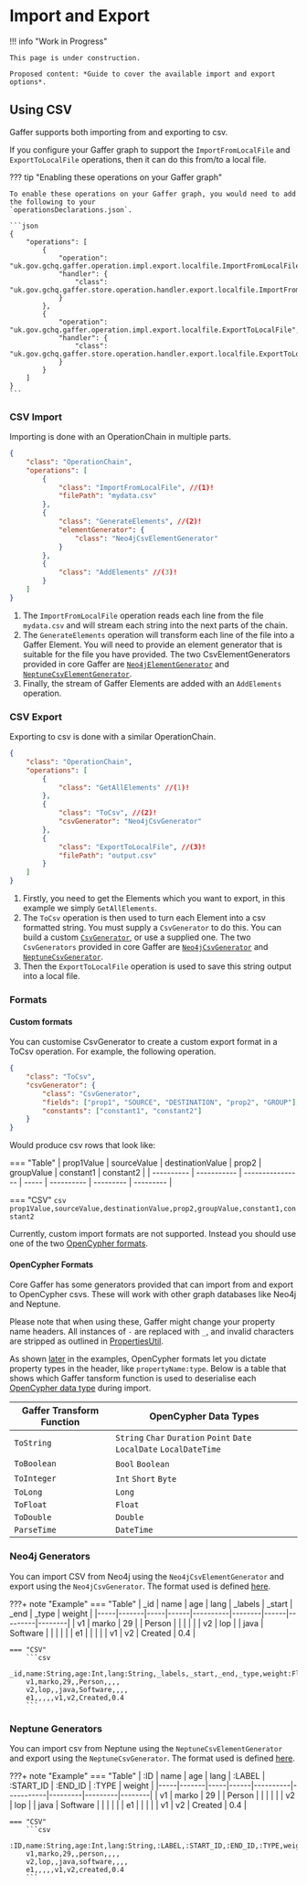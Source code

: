 # Import and Export

!!! info "Work in Progress"

    This page is under construction.

    Proposed content: *Guide to cover the available import and export options*.

## Using CSV

Gaffer supports both importing from and exporting to csv.

If you configure your Gaffer graph to support the `ImportFromLocalFile` and `ExportToLocalFile`
operations, then it can do this from/to a local file.

??? tip "Enabling these operations on your Gaffer graph"

    To enable these operations on your Gaffer graph, you would need to add the following to your
    `operationsDeclarations.json`.

    ```json
    {
        "operations": [
            {
                "operation": "uk.gov.gchq.gaffer.operation.impl.export.localfile.ImportFromLocalFile",
                "handler": {
                    "class": "uk.gov.gchq.gaffer.store.operation.handler.export.localfile.ImportFromLocalFileHandler"
                }
            },
            {
                "operation": "uk.gov.gchq.gaffer.operation.impl.export.localfile.ExportToLocalFile",
                "handler": {
                    "class": "uk.gov.gchq.gaffer.store.operation.handler.export.localfile.ExportToLocalFileHandler"
                }
            }
        ]
    }
    ```

### CSV Import

Importing is done with an OperationChain in multiple parts.

```json
{
    "class": "OperationChain",
    "operations": [
        {
            "class": "ImportFromLocalFile", //(1)!
            "filePath": "mydata.csv"
        },
        {
            "class": "GenerateElements", //(2)!
            "elementGenerator": {
                "class": "Neo4jCsvElementGenerator"
            }
        },
        {
            "class": "AddElements" //(3)!
        }
    ]
}
```

1. The `ImportFromLocalFile` operation reads each line from the file `mydata.csv` and will stream
   each string into the next parts of the chain.
2. The `GenerateElements` operation will transform each line of the file into a Gaffer Element. You
   will need to provide an element generator that is suitable for the file you have provided. The
   two CsvElementGenerators provided in core Gaffer are [`Neo4jElementGenerator`](#neo4j-format) and
   [`NeptuneCsvElementGenerator`](#neptune-format).
3. Finally, the stream of Gaffer Elements are added with an `AddElements` operation.

### CSV Export

Exporting to csv is done with a similar OperationChain.

```json
{
    "class": "OperationChain",
    "operations": [
        {
            "class": "GetAllElements" //(1)!
        },
        {
            "class": "ToCsv", //(2)!
            "csvGenerator": "Neo4jCsvGenerator"
        },
        {
            "class": "ExportToLocalFile", //(3)!
            "filePath": "output.csv"
        }
    ]
}
```

1. Firstly, you need to get the Elements which you want to export, in this example we simply
   `GetAllElements`.
2. The `ToCsv` operation is then used to turn each Element into a csv formatted string. You must
   supply a `CsvGenerator` to do this. You can build a custom [`CsvGenerator`](#custom-formats), or
   use a supplied one. The two `CsvGenerators` provided in core Gaffer are
   [`Neo4jCsvGenerator`](#neo4j-format) and [`NeptuneCsvGenerator`](#neptune-format).
3. Then the `ExportToLocalFile` operation is used to save this string output into a local file.

### Formats

#### Custom formats

You can customise CsvGenerator to create a custom export format in a ToCsv operation.
For example, the following operation.

```json
{
    "class": "ToCsv",
    "csvGenerator": {
        "class": "CsvGenerator",
        "fields": ["prop1", "SOURCE", "DESTINATION", "prop2", "GROUP"],
        "constants": ["constant1", "constant2"]
    }
}
```

Would produce csv rows that look like:

=== "Table"
    | prop1Value | sourceValue | destinationValue | prop2 | groupValue | constant1 | constant2 |
    | ---------- | ----------- | ---------------- | ----- | ---------- | --------- | --------- |

=== "CSV"
    ```csv
    prop1Value,sourceValue,destinationValue,prop2,groupValue,constant1,constant2
    ```

Currently, custom import formats are not supported. Instead you should use one of the two
[OpenCypher formats](#opencypher-formats).

#### OpenCypher Formats

Core Gaffer has some generators provided that can import from and export to OpenCypher csvs. These
will work with other graph databases like Neo4j and Neptune.

Please note that when using these, Gaffer might change your property name headers. All instances of
`-` are replaced with `_`, and invalid characters are stripped as outlined in
[PropertiesUtil](https://github.com/gchq/Gaffer/blob/f16de7c3eccfe7a800cad1d7eea5fbae4cf01d44/core/common-util/src/main/java/uk/gov/gchq/gaffer/commonutil/PropertiesUtil.java#L26).

As shown [later](#neo4j-format) in the examples, OpenCypher formats let you dictate property types
in the header, like `propertyName:type`. Below is a table that shows which Gaffer tansform function
is used to deserialise each [OpenCypher data
type](https://docs.aws.amazon.com/neptune/latest/userguide/bulk-load-tutorial-format-opencypher.html#bulk-load-tutorial-format-opencypher-data-types)
during import.

| Gaffer Transform Function | OpenCypher Data Types                                                 |
| ------------------------- | --------------------------------------------------------------------- |
| `ToString`                | `String` `Char` `Duration` `Point` `Date` `LocalDate` `LocalDateTime` |
| `ToBoolean`               | `Bool` `Boolean`                                                      |
| `ToInteger`               | `Int` `Short` `Byte`                                                  |
| `ToLong`                  | `Long`                                                                |
| `ToFloat`                 | `Float`                                                               |
| `ToDouble`                | `Double`                                                              |
| `ParseTime`               | `DateTime`                                                            |

### Neo4j Generators

You can import CSV from Neo4j using the `Neo4jCsvElementGenerator` and export using the
`Neo4jCsvGenerator`. The format used is defined
[here](https://neo4j.com/labs/apoc/4.4/export/csv/#export-database-csv).

???+ note "Example"
    === "Table"
        | _id | name  | age | lang | _labels  | _start | _end | _type   | weight |
        |-----|-------|-----|------|----------|--------|------|---------|--------|
        | v1  | marko | 29  |      | Person   |        |      |         |        |
        | v2  | lop   |     | java | Software |        |      |         |        |
        | e1  |       |     |      |          | v1     | v2   | Created | 0.4    |

    === "CSV"
        ```csv
        _id,name:String,age:Int,lang:String,_labels,_start,_end,_type,weight:Float
        v1,marko,29,,Person,,,,
        v2,lop,,java,Software,,,,
        e1,,,,,v1,v2,Created,0.4
        ```

### Neptune Generators

You can import csv from Neptune using the `NeptuneCsvElementGenerator` and export using the
`NeptuneCsvGenerator`. The format used is defined
[here](https://docs.aws.amazon.com/neptune/latest/userguide/bulk-load-tutorial-format-opencypher.html).

???+ note "Example"
    === "Table"
        | :ID | name  | age | lang | :LABEL   | :START_ID | :END_ID | :TYPE   | weight |
        |-----|-------|-----|------|----------|-----------|---------|---------|--------|
        | v1  | marko | 29  |      | Person   |           |         |         |        |
        | v2  | lop   |     | java | Software |           |         |         |        |
        | e1  |       |     |      |          | v1        | v2      | Created | 0.4    |

    === "CSV"
        ```csv
        :ID,name:String,age:Int,lang:String,:LABEL,:START_ID,:END_ID,:TYPE,weight:Double
        v1,marko,29,,person,,,,
        v2,lop,,java,software,,,,
        e1,,,,,v1,v2,created,0.4
        ```
